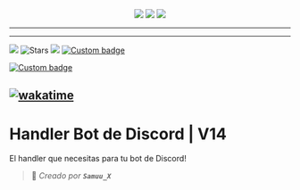 <div align="center">
 <a href="https://discord.gg/MBPsvcphGf" target="_blank"><img src="https://img.shields.io/maintenance/yes/2023?style=for-the-badge&label=MANTENIDO" /></a>
 <a href="https://www.postgresql.org" target="_blank"><img src="https://img.shields.io/badge/MongoDB-%234ea94b.svg?style=for-the-badge&logo=mongodb&logoColor=white"/></a>
 <a href="https://www.nodejs.org" target="_blank"><img src="https://img.shields.io/badge/node.js-6DA55F?style=for-the-badge&logo=node.js&logoColor=white"/></a>
</div>
<!-- 
[![pre-commit.ci status](https://results.pre-commit.ci/badge/github/SamuuX/handler-v14/master.svg)](https://results.pre-commit.ci/latest/github/SamuuX/handler-v14/master) -->

---
<!-- readme-tree start -->

<!-- readme-tree end -->


<!--START_SECTION:activity-->

<!--END_SECTION:activity-->

---

<!-- ![Subscriber](https://custom-icon-badges.herokuapp.com/youtube/channel/subscribers/UCj9stNGVvQJspYMp8-lG_ng?color=%23E05D44&label=SUBSCRIBE&logo=video&logoColor=white&style=for-the-badge&labelColor=CE4630) -->
![](https://custom-icon-badges.herokuapp.com/youtube/channel/views/UCtHTCVs_1V1XWuuF4N8ZTDg?color=%23E1AD0E&logo=video&logoColor=white&style=for-the-badge&labelColor=C79600)
![Stars](https://custom-icon-badges.herokuapp.com/badge/dynamic/json?logo=star&color=55960c&labelColor=488207&label=Stars&style=for-the-badge&query=%24.stars&url=https://api.github-star-counter.workers.dev/user/SamuuX)
![](https://custom-icon-badges.herokuapp.com/github/followers/SamuuX?color=236ad3&labelColor=1155ba&style=for-the-badge&logo=person-add&label=Follow&logoColor=white)
[![Custom badge](https://img.shields.io/badge/twitter-%231DA1F2.svg?&style=for-the-badge&logo=twitter&logoColor=white)](https://twitter.com/SaMuUx2/)
<!-- [![Custom badge](https://img.shields.io/badge/Telegram-2CA5E0?style=for-the-badge&logo=telegram&logoColor=white)](https://t.me/Samuu_X)
[![Custom badge](https://img.shields.io/badge/Website-FF7139?style=for-the-badge&logo=Firefox-Browser&logoColor=white)](https://SamuuX.com/) -->
[![Custom badge](https://img.shields.io/badge/GitHub-100000?style=for-the-badge&logo=github&logoColor=white)](https://github.com/SamuuX)
<!-- [![Custom badge](https://img.shields.io/badge/dev.to-100000?style=for-the-badge&logo=dev.to&logoColor=white)](https://dev.to/SamuuX) -->
<!-- [![Custom badge](https://img.shields.io/badge/devdojo-100000?style=for-the-badge&logo=devdojo&logoColor=white)](https://devdojo.com/SamuuX) -->
[![wakatime](https://wakatime.com/badge/user/c626ef58-ee81-4ae9-b381-aef804765fb6/project/1a9bb939-bff2-45a0-8ece-e4bcddfae5ba.svg)](https://wakatime.com/badge/user/c626ef58-ee81-4ae9-b381-aef804765fb6/project/1a9bb939-bff2-45a0-8ece-e4bcddfae5ba)
---

# Handler Bot de Discord | V14

El handler que necesitas para tu bot de Discord!
> 👤 *Creado por **`Samuu_X`***
